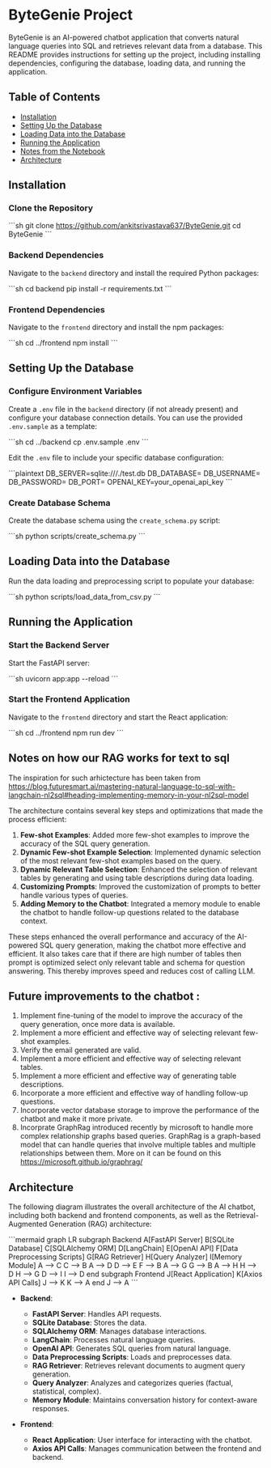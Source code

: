 # ByteGenie Project

ByteGenie is an AI-powered chatbot application that converts natural language queries into SQL and retrieves relevant data from a database. This README provides instructions for setting up the project, including installing dependencies, configuring the database, loading data, and running the application.

## Table of Contents
- [Installation](#installation)
- [Setting Up the Database](#setting-up-the-database)
- [Loading Data into the Database](#loading-data-into-the-database)
- [Running the Application](#running-the-application)
- [Notes from the Notebook](#notes-from-the-notebook)
- [Architecture](#architecture)

## Installation

### Clone the Repository

\```sh
git clone https://github.com/ankitsrivastava637/ByteGenie.git
cd ByteGenie
\```

### Backend Dependencies

Navigate to the `backend` directory and install the required Python packages:

\```sh
cd backend
pip install -r requirements.txt
\```

### Frontend Dependencies

Navigate to the `frontend` directory and install the npm packages:

\```sh
cd ../frontend
npm install
\```

## Setting Up the Database

### Configure Environment Variables

Create a `.env` file in the `backend` directory (if not already present) and configure your database connection details. You can use the provided `.env.sample` as a template:

\```sh
cd ../backend
cp .env.sample .env
\```

Edit the `.env` file to include your specific database configuration:

\```plaintext
DB_SERVER=sqlite:///./test.db
DB_DATABASE=
DB_USERNAME=
DB_PASSWORD=
DB_PORT=
OPENAI_KEY=your_openai_api_key
\```

### Create Database Schema

Create the database schema using the `create_schema.py` script:

\```sh
python scripts/create_schema.py
\```

## Loading Data into the Database

Run the data loading and preprocessing script to populate your database:

\```sh
python scripts/load_data_from_csv.py
\```

## Running the Application

### Start the Backend Server

Start the FastAPI server:

\```sh
uvicorn app:app --reload
\```

### Start the Frontend Application

Navigate to the `frontend` directory and start the React application:

\```sh
cd ../frontend
npm run dev
\```

## Notes on how our RAG works for text to sql 

The inspiration for such arhictecture has been taken from https://blog.futuresmart.ai/mastering-natural-language-to-sql-with-langchain-nl2sql#heading-implementing-memory-in-your-nl2sql-model

The architecture contains several key steps and optimizations that made the process efficient:

1. **Few-shot Examples**: Added more few-shot examples to improve the accuracy of the SQL query generation.
2. **Dynamic Few-shot Example Selection**: Implemented dynamic selection of the most relevant few-shot examples based on the query.
3. **Dynamic Relevant Table Selection**: Enhanced the selection of relevant tables by generating and using table descriptions during data loading.
4. **Customizing Prompts**: Improved the customization of prompts to better handle various types of queries.
5. **Adding Memory to the Chatbot**: Integrated a memory module to enable the chatbot to handle follow-up questions related to the database context.

These steps enhanced the overall performance and accuracy of the AI-powered SQL query generation, making the chatbot more effective and efficient. It also takes care that if there are high number of tables then prompt is optimized select only relevant table and schema for question answering. This thereby improves speed and reduces cost of calling LLM.

## Future improvements to the chatbot :

1. Implement fine-tuning of the model to improve the accuracy of the query generation, once more data is available.
2. Implement a more efficient and effective way of selecting relevant few-shot examples.
3. Verify the email generated are valid.
4. Implement a more efficient and effective way of selecting relevant tables.
5. Implement a more efficient and effective way of generating table descriptions.
6. Incorporate a more efficient and effective way of handling follow-up questions.
7. Incorporate vector database storage to improve the performance of the chatbot and make it more private.
8. Incorprate GraphRag introduced recently by microsoft to handle more complex relationship graphs based queries. GraphRag is a graph-based model that can handle queries that involve multiple tables and multiple relationships between them. More on it can be found on this https://microsoft.github.io/graphrag/

## Architecture

The following diagram illustrates the overall architecture of the AI chatbot, including both backend and frontend components, as well as the Retrieval-Augmented Generation (RAG) architecture:

\```mermaid
graph LR
  subgraph Backend
    A[FastAPI Server]
    B[SQLite Database]
    C[SQLAlchemy ORM]
    D[LangChain]
    E[OpenAI API]
    F[Data Preprocessing Scripts]
    G[RAG Retriever]
    H[Query Analyzer]
    I[Memory Module]
    A --> C
    C --> B
    A --> D
    D --> E
    F --> B
    A --> G
    G --> B
    A --> H
    H --> D
    H --> G
    D --> I
    I --> D
  end
  subgraph Frontend
    J[React Application]
    K[Axios API Calls]
    J --> K
    K --> A
  end
  J --> A
\```

- **Backend**:
  - **FastAPI Server**: Handles API requests.
  - **SQLite Database**: Stores the data.
  - **SQLAlchemy ORM**: Manages database interactions.
  - **LangChain**: Processes natural language queries.
  - **OpenAI API**: Generates SQL queries from natural language.
  - **Data Preprocessing Scripts**: Loads and preprocesses data.
  - **RAG Retriever**: Retrieves relevant documents to augment query generation.
  - **Query Analyzer**: Analyzes and categorizes queries (factual, statistical, complex).
  - **Memory Module**: Maintains conversation history for context-aware responses.

- **Frontend**:
  - **React Application**: User interface for interacting with the chatbot.
  - **Axios API Calls**: Manages communication between the frontend and backend.

